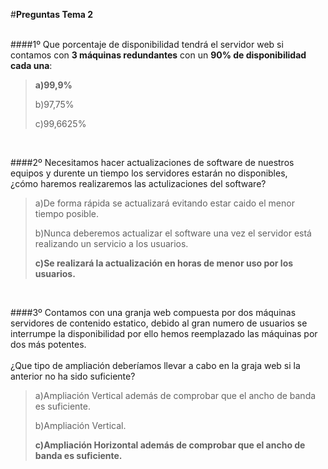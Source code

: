 ﻿#**Preguntas  Tema 2**</br></br>

####1º Que porcentaje de disponibilidad tendrá el servidor web si contamos con **3 máquinas redundantes** con un **90% de disponibilidad cada una**:

> **a)99,9%** 
> 
> b)97,75%
> 
> c)99,6625%

</br>

####2º Necesitamos hacer actualizaciones de software de nuestros equipos y durente un tiempo los servidores estarán no disponibles,</br> ¿cómo haremos realizaremos las actulizaciones del software?

> a)De forma rápida se actualizará evitando estar caido el menor tiempo posible. 
> 
> b)Nunca deberemos actualizar el software una vez el servidor está realizando un servicio a los usuarios. 
> 
> **c)Se realizará la actualización en horas de menor uso por los usuarios.**

</br>

####3º Contamos con una granja web compuesta por dos máquinas servidores de contenido estatico, debido al gran numero de usuarios se interrumpe la disponibilidad por ello hemos reemplazado las máquinas por dos más potentes.</br></br>¿Que tipo de ampliación deberíamos llevar a cabo en la graja web si la anterior no ha sido suficiente?

> a)Ampliación Vertical además de comprobar que el ancho de banda es suficiente.
> 
> b)Ampliación Vertical.
> 
> **c)Ampliación Horizontal además de comprobar que el ancho de banda es suficiente.**

</br>
</br>